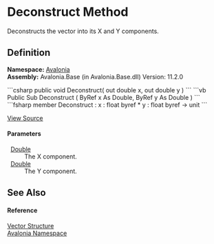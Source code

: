 # Deconstruct Method


Deconstructs the vector into its X and Y components.



## Definition
**Namespace:** <a href="N_Avalonia">Avalonia</a>  
**Assembly:** Avalonia.Base (in Avalonia.Base.dll) Version: 11.2.0

<Tabs groupId="api-code-preview">
<TabItem value="csharp" label="C#">
```csharp
public void Deconstruct(
	out double x,
	out double y
)
```
</TabItem>
<TabItem value="vb" label="VB">
```vb
Public Sub Deconstruct ( 
	<OutAttribute> ByRef x As Double,
	<OutAttribute> ByRef y As Double
)
```
</TabItem>
<TabItem value="fsharp" label="F#">
```fsharp
member Deconstruct : 
        x : float byref * 
        y : float byref -> unit 
```
</TabItem>
</Tabs>



<a href="https://github.com/AvaloniaUI/Avalonia/tree/master/src/Avalonia.Base/Vector.cs#L354" title="View the source code">View Source</a>



#### Parameters
<dl><dt>  <a href="https://learn.microsoft.com/dotnet/api/system.double" target="_blank" rel="noopener noreferrer">Double</a></dt><dd>The X component.</dd><dt>  <a href="https://learn.microsoft.com/dotnet/api/system.double" target="_blank" rel="noopener noreferrer">Double</a></dt><dd>The Y component.</dd></dl>

## See Also


#### Reference
<a href="T_Avalonia_Vector">Vector Structure</a>  
<a href="N_Avalonia">Avalonia Namespace</a>  

